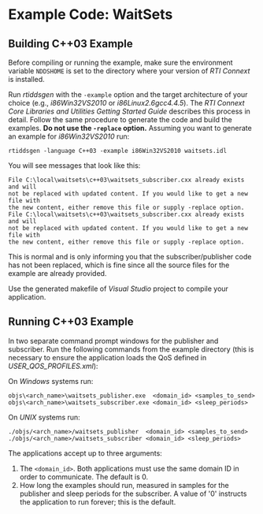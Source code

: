 # Example Code: WaitSets

## Building C++03 Example
Before compiling or running the example, make sure the environment variable
`NDDSHOME` is set to the directory where your version of *RTI Connext* is
installed.

Run *rtiddsgen* with the `-example` option and the target architecture of your
choice (e.g., *i86Win32VS2010* or *i86Linux2.6gcc4.4.5*). The *RTI Connext Core
Libraries and Utilities Getting Started Guide* describes this process in detail.
Follow the same procedure to generate the code and build the examples. **Do not
use the `-replace` option.** Assuming you want to generate an example for
*i86Win32VS2010* run:
```
rtiddsgen -language C++03 -example i86Win32VS2010 waitsets.idl
```

You will see messages that look like this:
```
File C:\local\waitsets\c++03\waitsets_subscriber.cxx already exists and will
not be replaced with updated content. If you would like to get a new file with
the new content, either remove this file or supply -replace option.
File C:\local\waitsets\c++03\waitsets_subscriber.cxx already exists and will
not be replaced with updated content. If you would like to get a new file with
the new content, either remove this file or supply -replace option.
```

This is normal and is only informing you that the subscriber/publisher code has
not been replaced, which is fine since all the source files for the example are
already provided.

Use the generated makefile of *Visual Studio* project to compile your
application.

## Running C++03 Example
In two separate command prompt windows for the publisher and subscriber. Run
the following commands from the example directory (this is necessary to ensure
the application loads the QoS defined in *USER_QOS_PROFILES.xml*):

On *Windows* systems run:
```
objs\<arch_name>\waitsets_publisher.exe  <domain_id> <samples_to_send>
objs\<arch_name>\waitsets_subscriber.exe <domain_id> <sleep_periods>
```

On *UNIX* systems run:
```
./objs/<arch_name>/waitsets_publisher  <domain_id> <samples_to_send>
./objs/<arch_name>/waitsets_subscriber <domain_id> <sleep_periods>
```

The applications accept up to three arguments:

1. The `<domain_id>`. Both applications must use the same domain ID in order to
communicate. The default is 0.
2. How long the examples should run, measured in samples for the publisher
and sleep periods for the subscriber. A value of '0' instructs the
application to run forever; this is the default.
